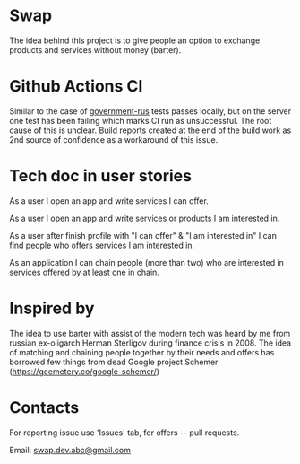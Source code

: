 # Swap
The idea behind this project is to give people an option to exchange products and services without money (barter).  

# Github Actions CI
Similar to the case of <a href="https://github.com/Gelassen/government-rus">government-rus</a> tests passes locally, but on the server one test has been failing which marks CI run as unsuccessful. The root cause of this is unclear. Build reports created at the end of the build work as 2nd source of confidence as a workaround of this issue.  

# Tech doc in user stories
As a user I open an app and write services I can offer. 

As a user I open an app and write services or products I am interested in.

As a user after finish profile with "I can offer" & "I am interested in" I can find people who offers services I am interested in. 

As an application I can chain people (more than two) who are interested in services offered by at least one in chain. 

# Inspired by
The idea to use barter with assist of the modern tech was heard by me from russian ex-oligarch Herman Sterligov during finance crisis in 2008. The idea of matching and chaining people together by their needs and offers has borrowed few things from dead Google project Schemer (https://gcemetery.co/google-schemer/) 

# Contacts
For reporting issue use 'Issues' tab, for offers -- pull requests.

Email: swap.dev.abc@gmail.com
